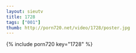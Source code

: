 ```yaml
--- 
layout: sieutv
title: 1728
tags: ["001"]
thumb: http://porn720.net/video/1728/poster.jpg
---
```

{% include porn720 key="1728" %} 
